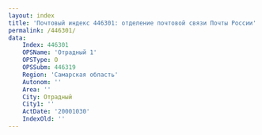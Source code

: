 ```yaml
---
layout: index
title: 'Почтовый индекс 446301: отделение почтовой связи Почты России'
permalink: /446301/
data:
    Index: 446301
    OPSName: 'Отрадный 1'
    OPSType: О
    OPSSubm: 446319
    Region: 'Самарская область'
    Autonom: ''
    Area: ''
    City: Отрадный
    City1: ''
    ActDate: '20001030'
    IndexOld: ''
---
```

